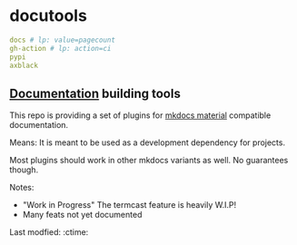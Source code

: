 #  docutools

```yaml lp mode=make_badges write_readme eval=always
docs # lp: value=pagecount
gh-action # lp: action=ci
pypi
axblack

```

## [Documentation](https://axgkl.github.io/docutools/) building tools

This repo is providing a set of plugins for [mkdocs material](https://squidfunk.github.io/mkdocs-material/) compatible documentation.

Means: It is meant to be used as a development dependency for projects.


Most plugins should work in other mkdocs variants as well. No guarantees though.

Notes:

- "Work in Progress" The termcast feature is heavily W.I.P!
- Many feats not yet documented



Last modfied: :ctime:

 
 
 
